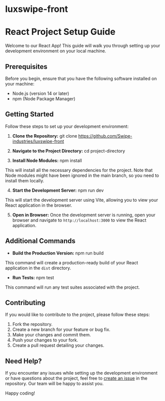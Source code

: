 # luxswipe-front
# React Project Setup Guide

Welcome to our React App! This guide will walk you through setting up your development environment on your local machine.

## Prerequisites

Before you begin, ensure that you have the following software installed on your machine:

- Node.js (version 14 or later)
- npm (Node Package Manager)

## Getting Started

Follow these steps to set up your development environment:

1. **Clone the Repository:**
git clone https://github.com/Swipe-industries/luxswipe-front

2. **Navigate to the Project Directory:**
cd project-directory

3. **Install Node Modules:**
npm install

This will install all the necessary dependencies for the project. Note that Node modules might have been ignored in the main branch, so you need to install them locally.

4. **Start the Development Server:**
npm run dev

This will start the development server using Vite, allowing you to view your React application in the browser.

5. **Open in Browser:**
Once the development server is running, open your browser and navigate to `http://localhost:3000` to view the React application.

## Additional Commands

- **Build the Production Version:**
npm run build

This command will create a production-ready build of your React application in the `dist` directory.

- **Run Tests:**
npm test

This command will run any test suites associated with the project.

## Contributing

If you would like to contribute to the project, please follow these steps:

1. Fork the repository.
2. Create a new branch for your feature or bug fix.
3. Make your changes and commit them.
4. Push your changes to your fork.
5. Create a pull request detailing your changes.

## Need Help?

If you encounter any issues while setting up the development environment or have questions about the project, feel free to [create an issue](<link-to-issues-page>) in the repository. Our team will be happy to assist you.

Happy coding!
